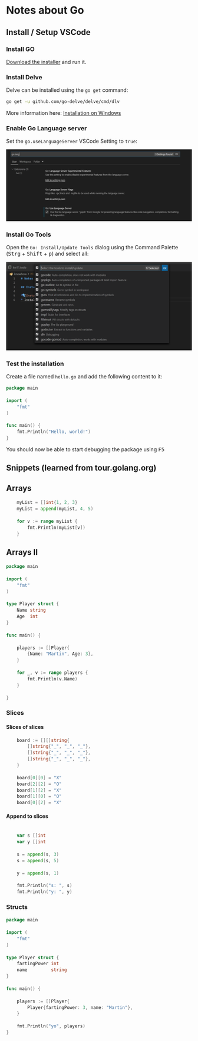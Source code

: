 # Notes about Go

## Install / Setup VSCode

### Install GO

[Download the installer](https://golang.org/dl/) and run it.

### Install Delve

Delve can be installed using the `go get` command:

```bash
go get -u github.com/go-delve/delve/cmd/dlv
```

More information here: [Installation on Windows](https://github.com/go-delve/delve/blob/master/Documentation/installation/windows/install.md#installation-on-windows)

### Enable Go Language server

Set the `go.useLanguageServer` VSCode Setting to `true`:

![go-vscode-language-server](/img/2020-03-22-11-33-38.png)  

### Install Go Tools

Open the ```Go: Install/Update Tools``` dialog using the Command Palette (<kbd>Strg</kbd> + <kbd>Shift</kbd> + <kbd>p</kbd>) and select all:

![Go Install/Update Tools](/img/2020-03-22-11-28-40.png)

### Test the installation

Create a file named `hello.go` and add the following content to it:

```go
package main

import (
	"fmt"
)

func main() {
	fmt.Println("Hello, world!")
}

```

You should now be able to start debugging the package using <kbd>F5</kbd>

## Snippets (learned from tour.golang.org)

## Arrays

```go
	myList = []int{1, 2, 3}
	myList = append(myList, 4, 5)

	for v := range myList {
		fmt.Println(myList[v])
	}
```

## Arrays II

```go
package main

import (
	"fmt"
)

type Player struct {
	Name string
	Age  int
}

func main() {

	players := []Player{
		{Name: "Martin", Age: 3},
	}

	for _, v := range players {
		fmt.Println(v.Name)
	}

}

```

### Slices

#### Slices of slices

```go
	board := [][]string{
		[]string{"_", "_", "_"},
		[]string{"_", "_", "_"},
		[]string{"_", "_", "_"},
	}

	board[0][0] = "X"
	board[2][2] = "O"
	board[1][2] = "X"
	board[1][0] = "O"
	board[0][2] = "X"
```

#### Append to slices

```go

	var s []int
	var y []int

	s = append(s, 3)
	s = append(s, 5)

	y = append(s, 1)

	fmt.Println("s: ", s)
	fmt.Println("y: ", y)
```

### Structs

```go
package main

import (
	"fmt"
)

type Player struct {
	fartingPower int
	name         string
}

func main() {

	players := []Player{
		Player{fartingPower: 3, name: "Martin"},
	}

	fmt.Println("yo", players)
}
```
